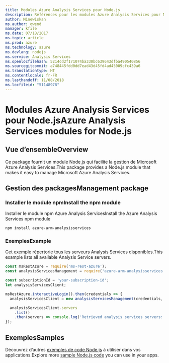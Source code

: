 ```yaml
---
title: Modules Azure Analysis Services pour Node.js
description: Références pour les modules Azure Analysis Services pour Node.js
author: Minewiskan
ms.author: owend
manager: kfile
ms.date: 07/18/2017
ms.topic: article
ms.prod: azure
ms.technology: azure
ms.devlang: nodejs
ms.service: Analysis Services
ms.openlocfilehash: 5214cd2f171074ba330bc639643dfba490540856
ms.sourcegitcommit: a748445fdd0dd7ead43d45fd4ad45009cfc439a6
ms.translationtype: HT
ms.contentlocale: fr-FR
ms.lasthandoff: 11/08/2018
ms.locfileid: "51148978"
---
```

# <a name="azure-analysis-services-modules-for-nodejs"></a><span data-ttu-id="b16db-103">Modules Azure Analysis Services pour Node.js</span><span class="sxs-lookup"><span data-stu-id="b16db-103">Azure Analysis Services modules for Node.js</span></span>

## <a name="overview"></a><span data-ttu-id="b16db-104">Vue d’ensemble</span><span class="sxs-lookup"><span data-stu-id="b16db-104">Overview</span></span>
<span data-ttu-id="b16db-105">Ce package fournit un module Node.js qui facilite la gestion de Microsoft Azure Analysis Services.</span><span class="sxs-lookup"><span data-stu-id="b16db-105">This package provides a Node.js module that makes it easy to manage Microsoft Azure Analysis Services.</span></span>

## <a name="management-package"></a><span data-ttu-id="b16db-106">Gestion des packages</span><span class="sxs-lookup"><span data-stu-id="b16db-106">Management package</span></span>

### <a name="install-the-npm-module"></a><span data-ttu-id="b16db-107">Installer le module npm</span><span class="sxs-lookup"><span data-stu-id="b16db-107">Install the npm module</span></span>

<span data-ttu-id="b16db-108">Installer le module npm Azure Analysis Services</span><span class="sxs-lookup"><span data-stu-id="b16db-108">Install the Azure Analysis Services npm module</span></span>

```bash
npm install azure-arm-analysisservices
```

### <a name="example"></a><span data-ttu-id="b16db-109">Exemples</span><span class="sxs-lookup"><span data-stu-id="b16db-109">Example</span></span>

<span data-ttu-id="b16db-110">Cet exemple répertorie tous les serveurs Analysis Services disponibles.</span><span class="sxs-lookup"><span data-stu-id="b16db-110">This example lists all available Analysis Service servers.</span></span>

```javascript
const msRestAzure = require('ms-rest-azure');
const analysisServicesManagement = require('azure-arm-analysisservices');

const subscriptionId = 'your-subscription-id';
let analysisServicesClient;

msRestAzure.interactiveLogin().then(credentials => {
  analysisServicesClient = new analysisServicesManagement(credentials, subscriptionId);

  analysisServicesClient.servers
    .list()
    .then(servers => console.log('Retrieved analysis services servers: ', servers));
});
```

## <a name="samples"></a><span data-ttu-id="b16db-111">Exemples</span><span class="sxs-lookup"><span data-stu-id="b16db-111">Samples</span></span>

<span data-ttu-id="b16db-112">Découvrez d’autres [exemples de code Node.js](https://azure.microsoft.com/resources/samples/?platform=nodejs) à utiliser dans vos applications.</span><span class="sxs-lookup"><span data-stu-id="b16db-112">Explore more [sample Node.js code](https://azure.microsoft.com/resources/samples/?platform=nodejs) you can use in your apps.</span></span>

